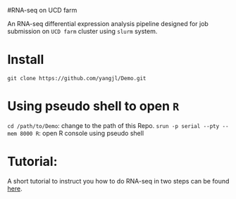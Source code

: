#RNA-seq on UCD farm

An RNA-seq differential expression analysis pipeline designed for job submission on `UCD farm` cluster using `slurm` system.

# Install

`git clone https://github.com/yangjl/Demo.git`

# Using pseudo shell to open `R`

`cd /path/to/Demo`: change to the path of this Repo.
`srun -p serial --pty --mem 8000 R`: open R console using pseudo shell

# Tutorial:

A short tutorial to instruct you how to do RNA-seq in two steps can be found [here](http://rpubs.com/yangjl0930/63347).
